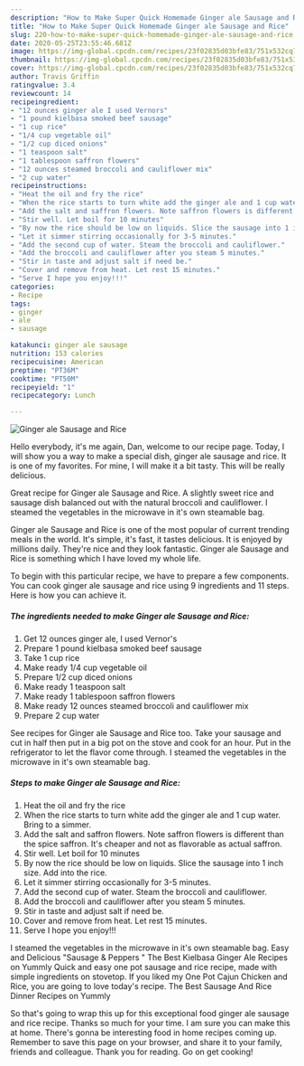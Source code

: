 ```yaml
---
description: "How to Make Super Quick Homemade Ginger ale Sausage and Rice"
title: "How to Make Super Quick Homemade Ginger ale Sausage and Rice"
slug: 220-how-to-make-super-quick-homemade-ginger-ale-sausage-and-rice
date: 2020-05-25T23:55:46.681Z
image: https://img-global.cpcdn.com/recipes/23f02835d03bfe83/751x532cq70/ginger-ale-sausage-and-rice-recipe-main-photo.jpg
thumbnail: https://img-global.cpcdn.com/recipes/23f02835d03bfe83/751x532cq70/ginger-ale-sausage-and-rice-recipe-main-photo.jpg
cover: https://img-global.cpcdn.com/recipes/23f02835d03bfe83/751x532cq70/ginger-ale-sausage-and-rice-recipe-main-photo.jpg
author: Travis Griffin
ratingvalue: 3.4
reviewcount: 14
recipeingredient:
- "12 ounces ginger ale I used Vernors"
- "1 pound kielbasa smoked beef sausage"
- "1 cup rice"
- "1/4 cup vegetable oil"
- "1/2 cup diced onions"
- "1 teaspoon salt"
- "1 tablespoon saffron flowers"
- "12 ounces steamed broccoli and cauliflower mix"
- "2 cup water"
recipeinstructions:
- "Heat the oil and fry the rice"
- "When the rice starts to turn white add the ginger ale and 1 cup water. Bring to a simmer."
- "Add the salt and saffron flowers. Note saffron flowers is different than the spice saffron. It&#39;s cheaper and not as flavorable as actual saffron."
- "Stir well. Let boil for 10 minutes"
- "By now the rice should be low on liquids. Slice the sausage into 1 inch size. Add into the rice."
- "Let it simmer stirring occasionally for 3-5 minutes."
- "Add the second cup of water. Steam the broccoli and cauliflower."
- "Add the broccoli and cauliflower after you steam 5 minutes."
- "Stir in taste and adjust salt if need be."
- "Cover and remove from heat. Let rest 15 minutes."
- "Serve I hope you enjoy!!!"
categories:
- Recipe
tags:
- ginger
- ale
- sausage

katakunci: ginger ale sausage 
nutrition: 153 calories
recipecuisine: American
preptime: "PT36M"
cooktime: "PT50M"
recipeyield: "1"
recipecategory: Lunch

---
```



![Ginger ale Sausage and Rice](https://img-global.cpcdn.com/recipes/23f02835d03bfe83/751x532cq70/ginger-ale-sausage-and-rice-recipe-main-photo.jpg)

Hello everybody, it's me again, Dan, welcome to our recipe page. Today, I will show you a way to make a special dish, ginger ale sausage and rice. It is one of my favorites. For mine, I will make it a bit tasty. This will be really delicious.

Great recipe for Ginger ale Sausage and Rice. A slightly sweet rice and sausage dish balanced out with the natural broccoli and cauliflower. I steamed the vegetables in the microwave in it&#39;s own steamable bag.

Ginger ale Sausage and Rice is one of the most popular of current trending meals in the world. It's simple, it's fast, it tastes delicious. It is enjoyed by millions daily. They're nice and they look fantastic. Ginger ale Sausage and Rice is something which I have loved my whole life.


To begin with this particular recipe, we have to prepare a few components. You can cook ginger ale sausage and rice using 9 ingredients and 11 steps. Here is how you can achieve it.

<!--inarticleads1-->

##### The ingredients needed to make Ginger ale Sausage and Rice:

1. Get 12 ounces ginger ale, I used Vernor&#39;s
1. Prepare 1 pound kielbasa smoked beef sausage
1. Take 1 cup rice
1. Make ready 1/4 cup vegetable oil
1. Prepare 1/2 cup diced onions
1. Make ready 1 teaspoon salt
1. Make ready 1 tablespoon saffron flowers
1. Make ready 12 ounces steamed broccoli and cauliflower mix
1. Prepare 2 cup water


See recipes for Ginger ale Sausage and Rice too. Take your sausage and cut in half then put in a big pot on the stove and cook for an hour. Put in the refrigerator to let the flavor come through. I steamed the vegetables in the microwave in it&#39;s own steamable bag. 

<!--inarticleads2-->

##### Steps to make Ginger ale Sausage and Rice:

1. Heat the oil and fry the rice
1. When the rice starts to turn white add the ginger ale and 1 cup water. Bring to a simmer.
1. Add the salt and saffron flowers. Note saffron flowers is different than the spice saffron. It&#39;s cheaper and not as flavorable as actual saffron.
1. Stir well. Let boil for 10 minutes
1. By now the rice should be low on liquids. Slice the sausage into 1 inch size. Add into the rice.
1. Let it simmer stirring occasionally for 3-5 minutes.
1. Add the second cup of water. Steam the broccoli and cauliflower.
1. Add the broccoli and cauliflower after you steam 5 minutes.
1. Stir in taste and adjust salt if need be.
1. Cover and remove from heat. Let rest 15 minutes.
1. Serve I hope you enjoy!!!


I steamed the vegetables in the microwave in it&#39;s own steamable bag. Easy and Delicious &#34;Sausage &amp; Peppers &#34; The Best Kielbasa Ginger Ale Recipes on Yummly Quick and easy one pot sausage and rice recipe, made with simple ingredients on stovetop. If you liked my One Pot Cajun Chicken and Rice, you are going to love today&#39;s recipe. The Best Sausage And Rice Dinner Recipes on Yummly 

So that's going to wrap this up for this exceptional food ginger ale sausage and rice recipe. Thanks so much for your time. I am sure you can make this at home. There's gonna be interesting food in home recipes coming up. Remember to save this page on your browser, and share it to your family, friends and colleague. Thank you for reading. Go on get cooking!
